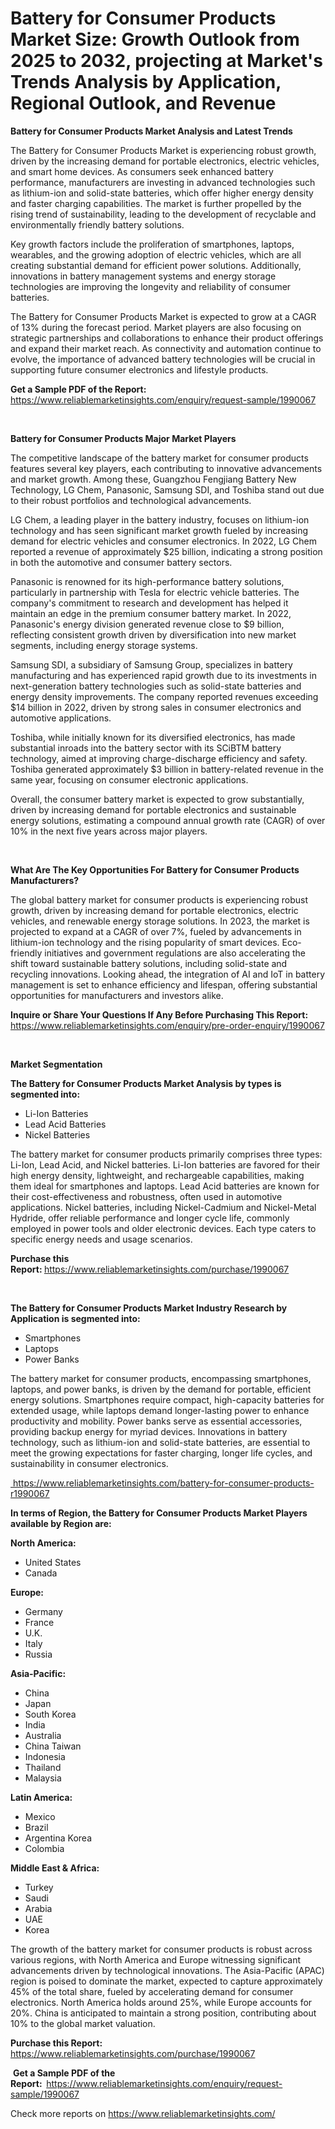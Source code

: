 <p><h1>Battery for Consumer Products Market Size: Growth Outlook from 2025 to 2032, projecting at Market's Trends Analysis by Application, Regional Outlook, and Revenue</h1></p><p><strong>Battery for Consumer Products Market Analysis and Latest Trends</strong></p>
<p><p>The Battery for Consumer Products Market is experiencing robust growth, driven by the increasing demand for portable electronics, electric vehicles, and smart home devices. As consumers seek enhanced battery performance, manufacturers are investing in advanced technologies such as lithium-ion and solid-state batteries, which offer higher energy density and faster charging capabilities. The market is further propelled by the rising trend of sustainability, leading to the development of recyclable and environmentally friendly battery solutions.</p><p>Key growth factors include the proliferation of smartphones, laptops, wearables, and the growing adoption of electric vehicles, which are all creating substantial demand for efficient power solutions. Additionally, innovations in battery management systems and energy storage technologies are improving the longevity and reliability of consumer batteries.</p><p>The Battery for Consumer Products Market is expected to grow at a CAGR of 13% during the forecast period. Market players are also focusing on strategic partnerships and collaborations to enhance their product offerings and expand their market reach. As connectivity and automation continue to evolve, the importance of advanced battery technologies will be crucial in supporting future consumer electronics and lifestyle products.</p></p>
<p><strong>Get a Sample PDF of the Report:&nbsp;</strong> <a href="https://www.reliablemarketinsights.com/enquiry/request-sample/1990067?utm_campaign=1894&utm_medium=2&utm_source=Github&utm_content=ia&utm_term=10022025&utm_id=battery-for-consumer-products">https://www.reliablemarketinsights.com/enquiry/request-sample/1990067</a></p>
<p>&nbsp;</p>
<p><strong>Battery for Consumer Products Major Market Players</strong></p>
<p><p>The competitive landscape of the battery market for consumer products features several key players, each contributing to innovative advancements and market growth. Among these, Guangzhou Fengjiang Battery New Technology, LG Chem, Panasonic, Samsung SDI, and Toshiba stand out due to their robust portfolios and technological advancements.</p><p>LG Chem, a leading player in the battery industry, focuses on lithium-ion technology and has seen significant market growth fueled by increasing demand for electric vehicles and consumer electronics. In 2022, LG Chem reported a revenue of approximately $25 billion, indicating a strong position in both the automotive and consumer battery sectors.</p><p>Panasonic is renowned for its high-performance battery solutions, particularly in partnership with Tesla for electric vehicle batteries. The company's commitment to research and development has helped it maintain an edge in the premium consumer battery market. In 2022, Panasonic's energy division generated revenue close to $9 billion, reflecting consistent growth driven by diversification into new market segments, including energy storage systems.</p><p>Samsung SDI, a subsidiary of Samsung Group, specializes in battery manufacturing and has experienced rapid growth due to its investments in next-generation battery technologies such as solid-state batteries and energy density improvements. The company reported revenues exceeding $14 billion in 2022, driven by strong sales in consumer electronics and automotive applications.</p><p>Toshiba, while initially known for its diversified electronics, has made substantial inroads into the battery sector with its SCiBTM battery technology, aimed at improving charge-discharge efficiency and safety. Toshiba generated approximately $3 billion in battery-related revenue in the same year, focusing on consumer electronic applications.</p><p>Overall, the consumer battery market is expected to grow substantially, driven by increasing demand for portable electronics and sustainable energy solutions, estimating a compound annual growth rate (CAGR) of over 10% in the next five years across major players.</p></p>
<p>&nbsp;</p>
<p><strong>What Are The Key Opportunities For Battery for Consumer Products Manufacturers?</strong></p>
<p><p>The global battery market for consumer products is experiencing robust growth, driven by increasing demand for portable electronics, electric vehicles, and renewable energy storage solutions. In 2023, the market is projected to expand at a CAGR of over 7%, fueled by advancements in lithium-ion technology and the rising popularity of smart devices. Eco-friendly initiatives and government regulations are also accelerating the shift toward sustainable battery solutions, including solid-state and recycling innovations. Looking ahead, the integration of AI and IoT in battery management is set to enhance efficiency and lifespan, offering substantial opportunities for manufacturers and investors alike.</p></p>
<p><strong>Inquire or Share Your Questions If Any Before Purchasing This Report:</strong> <a href="https://www.reliablemarketinsights.com/enquiry/pre-order-enquiry/1990067?utm_campaign=1894&utm_medium=2&utm_source=Github&utm_content=ia&utm_term=10022025&utm_id=battery-for-consumer-products">https://www.reliablemarketinsights.com/enquiry/pre-order-enquiry/1990067</a></p>
<p>&nbsp;</p>
<p><strong>Market Segmentation</strong></p>
<p><strong>The Battery for Consumer Products Market Analysis by types is segmented into:</strong></p>
<p><ul><li>Li-Ion Batteries</li><li>Lead Acid Batteries</li><li>Nickel Batteries</li></ul></p>
<p><p>The battery market for consumer products primarily comprises three types: Li-Ion, Lead Acid, and Nickel batteries. Li-Ion batteries are favored for their high energy density, lightweight, and rechargeable capabilities, making them ideal for smartphones and laptops. Lead Acid batteries are known for their cost-effectiveness and robustness, often used in automotive applications. Nickel batteries, including Nickel-Cadmium and Nickel-Metal Hydride, offer reliable performance and longer cycle life, commonly employed in power tools and older electronic devices. Each type caters to specific energy needs and usage scenarios.</p></p>
<p><strong>Purchase this Report:&nbsp;</strong><a href="https://www.reliablemarketinsights.com/purchase/1990067?utm_campaign=1894&utm_medium=2&utm_source=Github&utm_content=ia&utm_term=10022025&utm_id=battery-for-consumer-products">https://www.reliablemarketinsights.com/purchase/1990067</a></p>
<p>&nbsp;</p>
<p><strong>The Battery for Consumer Products Market Industry Research by Application is segmented into:</strong></p>
<p><ul><li>Smartphones</li><li>Laptops</li><li>Power Banks</li></ul></p>
<p><p>The battery market for consumer products, encompassing smartphones, laptops, and power banks, is driven by the demand for portable, efficient energy solutions. Smartphones require compact, high-capacity batteries for extended usage, while laptops demand longer-lasting power to enhance productivity and mobility. Power banks serve as essential accessories, providing backup energy for myriad devices. Innovations in battery technology, such as lithium-ion and solid-state batteries, are essential to meet the growing expectations for faster charging, longer life cycles, and sustainability in consumer electronics.</p></p>
<p><a href="https://www.reliablemarketinsights.com/battery-for-consumer-products-r1990067?utm_campaign=1894&utm_medium=2&utm_source=Github&utm_content=ia&utm_term=10022025&utm_id=battery-for-consumer-products">&nbsp;https://www.reliablemarketinsights.com/battery-for-consumer-products-r1990067</a></p>
<p><strong>In terms of Region, the Battery for Consumer Products Market Players available by Region are:</strong></p>
<p>
    <p> <strong> North America: </strong>
        <ul>
            <li>United States</li>
            <li>Canada</li>
        </ul>
        </p> 
    <p> <strong> Europe: </strong>
        <ul>
            <li>Germany</li>
            <li>France</li>
            <li>U.K.</li>
            <li>Italy</li>
            <li>Russia</li>
        </ul>
        </p> 
    <p> <strong> Asia-Pacific: </strong>
        <ul>
            <li>China</li>
            <li>Japan</li>
            <li>South Korea</li>
            <li>India</li>
            <li>Australia</li>
            <li>China Taiwan</li>
            <li>Indonesia</li>
            <li>Thailand</li>
            <li>Malaysia</li>
        </ul>
        </p> 
    <p> <strong> Latin America: </strong>
        <ul>
            <li>Mexico</li>
            <li>Brazil</li>
            <li>Argentina Korea</li>
            <li>Colombia</li>
        </ul>
        </p> 
    <p> <strong> Middle East & Africa: </strong>
        <ul>
            <li>Turkey</li>
            <li>Saudi</li>
            <li>Arabia</li>
            <li>UAE</li>
            <li>Korea</li>
        </ul>
    </p>
    </p>
<p><p>The growth of the battery market for consumer products is robust across various regions, with North America and Europe witnessing significant advancements driven by technological innovations. The Asia-Pacific (APAC) region is poised to dominate the market, expected to capture approximately 45% of the total share, fueled by accelerating demand for consumer electronics. North America holds around 25%, while Europe accounts for 20%. China is anticipated to maintain a strong position, contributing about 10% to the global market valuation.</p></p>
<p><strong>Purchase this Report: </strong><a href="https://www.reliablemarketinsights.com/purchase/1990067?utm_campaign=1894&utm_medium=2&utm_source=Github&utm_content=ia&utm_term=10022025&utm_id=battery-for-consumer-products">https://www.reliablemarketinsights.com/purchase/1990067</a></p>
<p>&nbsp;<strong>Get a Sample PDF of the Report:&nbsp;&nbsp;</strong><a href="https://www.reliablemarketinsights.com/enquiry/request-sample/1990067?utm_campaign=1894&utm_medium=2&utm_source=Github&utm_content=ia&utm_term=10022025&utm_id=battery-for-consumer-products">https://www.reliablemarketinsights.com/enquiry/request-sample/1990067</a></p>
<p><strong></strong></p>
<p>Check more reports on <a href="https://www.reliablemarketinsights.com/?utm_campaign=1894&utm_medium=2&utm_source=Github&utm_content=ia&utm_term=10022025&utm_id=battery-for-consumer-products">https://www.reliablemarketinsights.com/</a></p>